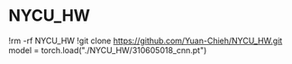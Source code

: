 # NYCU_HW
!rm -rf NYCU_HW
!git clone https://github.com/Yuan-Chieh/NYCU_HW.git
model = torch.load("./NYCU_HW/310605018_cnn.pt")
